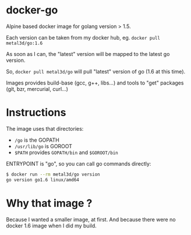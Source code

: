 # docker-go

Alpine based docker image for golang version > 1.5.

Each version can be taken from my docker hub, eg. `docker pull metal3d/go:1.6`

As soon as I can, the "latest" version will be mapped to the latest go version. 

So, `docker pull metal3d/go` will pull "latest" version of go (1.6 at this time).

Images provides build-base (gcc, g++, libs...) and tools to "get" packages (git, bzr, mercurial, curl...)

# Instructions

The image uses that directories:

- `/go` is the GOPATH
- `/usr/lib/go` is GOROOT
- `$PATH` provides `GOPATH/bin` and `$GOROOT/bin`

ENTRYPOINT is "go", so you can call go commands directly:

```bash
$ docker run --rm metal3d/go version
go version go1.6 linux/amd64
```


# Why that image ?

Because I wanted a smaller image, at first. And because there were no docker 1.6 image when I did my build.


